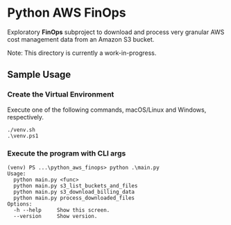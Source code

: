 # Python AWS FinOps

Exploratory **FinOps** subproject to download and process
very granular AWS cost management data from an Amazon S3 bucket.

Note: This directory is currently a work-in-progress.

## Sample Usage

### Create the Virtual Environment

Execute one of the following commands, macOS/Linux and Windows, respectively.

```
./venv.sh
.\venv.ps1
```

### Execute the program with CLI args

```
(venv) PS ...\python_aws_finops> python .\main.py
Usage:
  python main.py <func>
  python main.py s3_list_buckets_and_files
  python main.py s3_download_billing_data
  python main.py process_downloaded_files
Options:
  -h --help     Show this screen.
  --version     Show version.
```

